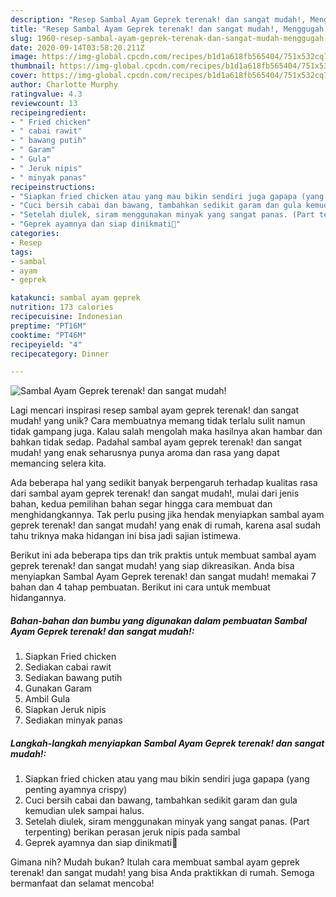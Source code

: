 ```yaml
---
description: "Resep Sambal Ayam Geprek terenak! dan sangat mudah!, Menggugah Selera"
title: "Resep Sambal Ayam Geprek terenak! dan sangat mudah!, Menggugah Selera"
slug: 1960-resep-sambal-ayam-geprek-terenak-dan-sangat-mudah-menggugah-selera
date: 2020-09-14T03:58:20.211Z
image: https://img-global.cpcdn.com/recipes/b1d1a618fb565404/751x532cq70/sambal-ayam-geprek-terenak-dan-sangat-mudah-foto-resep-utama.jpg
thumbnail: https://img-global.cpcdn.com/recipes/b1d1a618fb565404/751x532cq70/sambal-ayam-geprek-terenak-dan-sangat-mudah-foto-resep-utama.jpg
cover: https://img-global.cpcdn.com/recipes/b1d1a618fb565404/751x532cq70/sambal-ayam-geprek-terenak-dan-sangat-mudah-foto-resep-utama.jpg
author: Charlotte Murphy
ratingvalue: 4.3
reviewcount: 13
recipeingredient:
- " Fried chicken"
- " cabai rawit"
- " bawang putih"
- " Garam"
- " Gula"
- " Jeruk nipis"
- " minyak panas"
recipeinstructions:
- "Siapkan fried chicken atau yang mau bikin sendiri juga gapapa (yang penting ayamnya crispy)"
- "Cuci bersih cabai dan bawang, tambahkan sedikit garam dan gula kemudian ulek sampai halus."
- "Setelah diulek, siram menggunakan minyak yang sangat panas. (Part terpenting) berikan perasan jeruk nipis pada sambal"
- "Geprek ayamnya dan siap dinikmati🤤"
categories:
- Resep
tags:
- sambal
- ayam
- geprek

katakunci: sambal ayam geprek 
nutrition: 173 calories
recipecuisine: Indonesian
preptime: "PT16M"
cooktime: "PT46M"
recipeyield: "4"
recipecategory: Dinner

---
```



![Sambal Ayam Geprek terenak! dan sangat mudah!](https://img-global.cpcdn.com/recipes/b1d1a618fb565404/751x532cq70/sambal-ayam-geprek-terenak-dan-sangat-mudah-foto-resep-utama.jpg)

Lagi mencari inspirasi resep sambal ayam geprek terenak! dan sangat mudah! yang unik? Cara membuatnya memang tidak terlalu sulit namun tidak gampang juga. Kalau salah mengolah maka hasilnya akan hambar dan bahkan tidak sedap. Padahal sambal ayam geprek terenak! dan sangat mudah! yang enak seharusnya punya aroma dan rasa yang dapat memancing selera kita.



Ada beberapa hal yang sedikit banyak berpengaruh terhadap kualitas rasa dari sambal ayam geprek terenak! dan sangat mudah!, mulai dari jenis bahan, kedua pemilihan bahan segar hingga cara membuat dan menghidangkannya. Tak perlu pusing jika hendak menyiapkan sambal ayam geprek terenak! dan sangat mudah! yang enak di rumah, karena asal sudah tahu triknya maka hidangan ini bisa jadi sajian istimewa.


Berikut ini ada beberapa tips dan trik praktis untuk membuat sambal ayam geprek terenak! dan sangat mudah! yang siap dikreasikan. Anda bisa menyiapkan Sambal Ayam Geprek terenak! dan sangat mudah! memakai 7 bahan dan 4 tahap pembuatan. Berikut ini cara untuk membuat hidangannya.

<!--inarticleads1-->

##### Bahan-bahan dan bumbu yang digunakan dalam pembuatan Sambal Ayam Geprek terenak! dan sangat mudah!:

1. Siapkan  Fried chicken
1. Sediakan  cabai rawit
1. Sediakan  bawang putih
1. Gunakan  Garam
1. Ambil  Gula
1. Siapkan  Jeruk nipis
1. Sediakan  minyak panas




<!--inarticleads2-->

##### Langkah-langkah menyiapkan Sambal Ayam Geprek terenak! dan sangat mudah!:

1. Siapkan fried chicken atau yang mau bikin sendiri juga gapapa (yang penting ayamnya crispy)
1. Cuci bersih cabai dan bawang, tambahkan sedikit garam dan gula kemudian ulek sampai halus.
1. Setelah diulek, siram menggunakan minyak yang sangat panas. (Part terpenting) berikan perasan jeruk nipis pada sambal
1. Geprek ayamnya dan siap dinikmati🤤




Gimana nih? Mudah bukan? Itulah cara membuat sambal ayam geprek terenak! dan sangat mudah! yang bisa Anda praktikkan di rumah. Semoga bermanfaat dan selamat mencoba!
